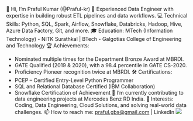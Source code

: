 👋 Hi, I’m Praful Kumar (@Praful-kr)
🚀 Experienced Data Engineer with expertise in building robust ETL pipelines and data workflows.
💻 Technical Skills: Python, SQL, Spark, Airflow, Snowflake, Databricks, Hadoop, Hive, Azure Data Factory, Git, and more.
🎓 Education: MTech (Information Technology) - NITK Surathkal | BTech - Galgotias College of Engineering and Technology
🏆 Achievements:
  - Nominated multiple times for the Department Bronze Award at MBRDI.
  - GATE Qualified (2019 & 2020), with a 98.4 percentile in GATE CS-2020.
  - Proficiency Pioneer recognition twice at MBRDI.
🛠️ Certifications:
  - PCEP – Certified Entry-Level Python Programmer
  - SQL and Relational Database Certified (IBM Collaboration)
  - Snowflake Certification of Achievement
🌱 I’m currently contributing to data engineering projects at Mercedes Benz RD India.
👀 Interests: Coding, Data Engineering, Cloud Solutions, and solving real-world data challenges.
📫 How to reach me: praful.gbs@gmail.com | LinkedIn
![](https://komarev.com/ghpvc/?username=Praful-kr&color=brightgreen)
<!---
Praful-kr/Praful-kr is a ✨ special ✨ repository because its `README.md` (this file) appears on your GitHub profile.
You can click the Preview link to take a look at your changes.
--->
